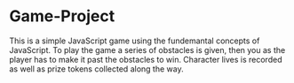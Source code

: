 # Game-Project
This is a simple JavaScript game using the fundemantal concepts of JavaScript.
To play the game a series of obstacles is given, then you as the player has to make it past the obstacles to win. Character lives is recorded as well as prize tokens collected along the way.
